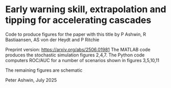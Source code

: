 # Early warning skill, extrapolation and tipping for accelerating cascades
Code to produce figures for the paper with this title by P Ashwin, R Bastiaansen, AS von der Heydt and P Ritchie

Preprint version: https://arxiv.org/abs/2506.01981
The MATLAB code produces the stochastic simulation figures 2,4,7. 
The Python code computers ROC/AUC for a number of scenarios shown in figures 3,5,10,11

The remaining figures are schematic

Peter Ashwin, July 2025
